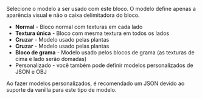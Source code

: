 Selecione o modelo a ser usado com este bloco. O modelo define apenas a aparência visual e não o caixa delimitadora do bloco.

* **Normal** - Bloco normal com texturas em cada lado
* **Textura única** - Bloco com mesma textura em todos os lados
* **Cruzar** - Modelo usado pelas plantas
* **Cruzar** - Modelo usado pelas plantas
* **Bloco de grama** - Modelo usado pelos blocos de grama (as texturas de cima e lado serão domadas)
* Personalizado - você também pode definir modelos personalizados de JSON e OBJ

Ao fazer modelos personalizados, é recomendado um JSON devido ao suporte da vanilla para este tipo de modelo.
